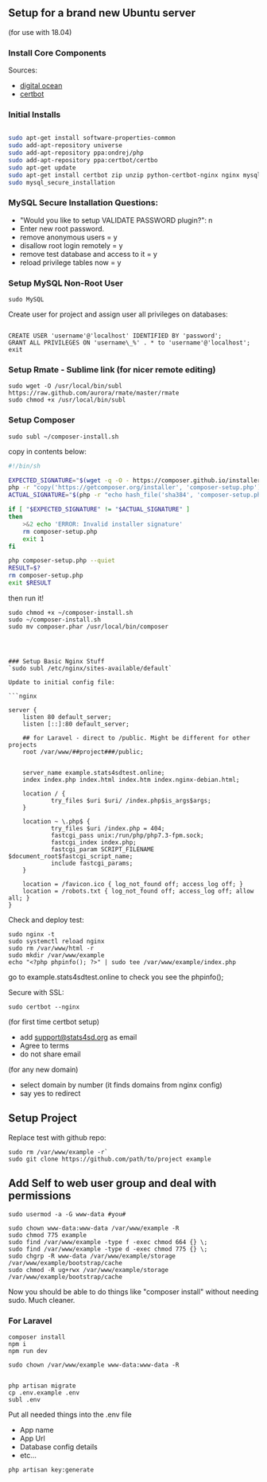 ## Setup for a brand new Ubuntu server
(for use with 18.04)


### Install Core Components

Sources:

- [digital ocean](https://www.digitalocean.com/community/tutorials/how-to-install-linux-nginx-mysql-php-lemp-stack-ubuntu-18-04)
- [certbot](https://certbot.eff.org/lets-encrypt/ubuntubionic-nginx)


### Initial Installs

```bash

sudo apt-get install software-properties-common
sudo add-apt-repository universe
sudo add-apt-repository ppa:ondrej/php
sudo add-apt-repository ppa:certbot/certbo
sudo apt-get update
sudo apt-get install certbot zip unzip python-certbot-nginx nginx mysql-server php7.3-fpm php7.3-mysql php7.3 php7.3-fpm php7.3-cli php7.3-curl php7.3-mysql php7.3-sqlite3 php7.3-gd php7.3-xml php7.3-mbstring php7.3-common gcc make autoconf libc-dev pkg-config libmcrypt-dev npm supervisor -y
sudo mysql_secure_installation

```

### MySQL Secure Installation Questions:
- "Would you like to setup VALIDATE PASSWORD plugin?": n
- Enter new root password.
- remove anonymous users = y
- disallow root login remotely = y
- remove test database and access to it = y
- reload privilege tables now = y


### Setup MySQL Non-Root User
`sudo MySQL`

Create user for project and assign user all privileges on databases:

```

CREATE USER 'username'@'localhost' IDENTIFIED BY 'password';
GRANT ALL PRIVILEGES ON 'username\_%' . * to 'username'@'localhost';
exit
```


### Setup Rmate - Sublime link (for nicer remote editing)
```
sudo wget -O /usr/local/bin/subl https://raw.github.com/aurora/rmate/master/rmate
sudo chmod +x /usr/local/bin/subl

```


### Setup Composer
`sudo subl ~/composer-install.sh`

copy in contents below:

```bash
#!/bin/sh

EXPECTED_SIGNATURE="$(wget -q -O - https://composer.github.io/installer.sig)"
php -r "copy('https://getcomposer.org/installer', 'composer-setup.php');"
ACTUAL_SIGNATURE="$(php -r "echo hash_file('sha384', 'composer-setup.php');")"

if [ "$EXPECTED_SIGNATURE" != "$ACTUAL_SIGNATURE" ]
then
    >&2 echo 'ERROR: Invalid installer signature'
    rm composer-setup.php
    exit 1
fi

php composer-setup.php --quiet
RESULT=$?
rm composer-setup.php
exit $RESULT
```

then run it!

```
sudo chmod +x ~/composer-install.sh
sudo ~/composer-install.sh
sudo mv composer.phar /usr/local/bin/composer

```


```



### Setup Basic Nginx Stuff
`sudo subl /etc/nginx/sites-available/default`

Update to initial config file:

```nginx

server {
    listen 80 default_server;
    listen [::]:80 default_server;

    ## for Laravel - direct to /public. Might be different for other projects
    root /var/www/##project###/public;


    server_name example.stats4sdtest.online;
    index index.php index.html index.htm index.nginx-debian.html;

    location / {
            try_files $uri $uri/ /index.php$is_args$args;
    }

    location ~ \.php$ {
            try_files $uri /index.php = 404;
            fastcgi_pass unix:/run/php/php7.3-fpm.sock;
            fastcgi_index index.php;
            fastcgi_param SCRIPT_FILENAME $document_root$fastcgi_script_name;
            include fastcgi_params;
    }

    location = /favicon.ico { log_not_found off; access_log off; }
    location = /robots.txt { log_not_found off; access_log off; allow all; }
}

```

Check and deploy test:

```
sudo nginx -t
sudo systemctl reload nginx
sudo rm /var/www/html -r
sudo mkdir /var/www/example
echo "<?php phpinfo(); ?>" | sudo tee /var/www/example/index.php
```

go to example.stats4sdtest.online to check you see the phpinfo();

Secure with SSL:

```
sudo certbot --nginx
```

(for first time certbot setup)
- add support@stats4sd.org as email
- Agree to terms
- do not share email

(for any new domain)
- select domain by number (it finds domains from nginx config)
- say yes to redirect

## Setup Project

Replace test with github repo:

```
sudo rm /var/www/example -r`
sudo git clone https://github.com/path/to/project example
```

## Add Self to web user group and deal with permissions

`sudo usermod -a -G www-data #you#`


```
sudo chown www-data:www-data /var/www/example -R
sudo chmod 775 example
sudo find /var/www/example -type f -exec chmod 664 {} \;
sudo find /var/www/example -type d -exec chmod 775 {} \;
sudo chgrp -R www-data /var/www/example/storage /var/www/example/bootstrap/cache
sudo chmod -R ug+rwx /var/www/example/storage /var/www/example/bootstrap/cache
```

Now you should be able to do things like "composer install" without needing sudo. Much cleaner.


### For Laravel
```
composer install
npm i
npm run dev

sudo chown /var/www/example www-data:www-data -R


php artisan migrate
cp .env.example .env
subl .env
```

Put all needed things into the .env file

 - App name
 - App Url
 - Database config details
 - etc...

```
php artisan key:generate
```



